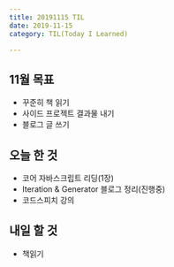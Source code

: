 ```yaml
---
title: 20191115 TIL
date: 2019-11-15
category: TIL(Today I Learned)

---
```


## 11월 목표

- 꾸준히 책 읽기
- 사이드 프로젝트 결과물 내기
- 블로그 글 쓰기

## 오늘 한 것

- 코어 자바스크립트 리딩(1장)
- Iteration & Generator 블로그 정리(진행중)
- 코드스피치 강의


## 내일 할 것

- 책읽기


